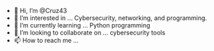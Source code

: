 - 👋 Hi, I’m @Cruz43
- 👀 I’m interested in ... Cybersecurity, networking, and programming.
- 🌱 I’m currently learning ... Python programming
- 💞️ I’m looking to collaborate on ... cybersecurity tools
- 📫 How to reach me ...

<!---
Cruz43/Cruz43 is a ✨ special ✨ repository because its `README.md` (this file) appears on your GitHub profile.
You can click the Preview link to take a look at your changes.
--->
